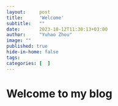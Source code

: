 ```yaml
---
layout:     post
title:      'Welcome'
subtitle:   ""
date:       2023-10-12T11:30:13+03:00
author:     "Yuhao Zhou"
image: ""
published: true
hide-in-home: false
tags:
categories: [  ]
---
```


# Welcome to my blog
